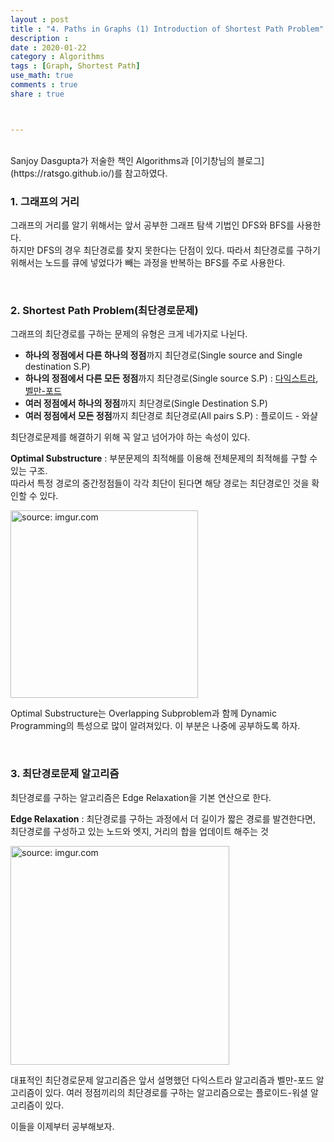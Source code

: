 ```yaml
---
layout : post
title : "4. Paths in Graphs (1) Introduction of Shortest Path Problem"
description :
date : 2020-01-22
category : Algorithms
tags : [Graph, Shortest Path]
use_math: true
comments : true
share : true



---
```


<br/>
Sanjoy Dasgupta가 저술한 책인 Algorithms과 [이기창님의 블로그](https://ratsgo.github.io/)를 참고하였다.

<br/>

### 1. 그래프의 거리

그래프의 거리를 알기 위해서는 앞서 공부한 그래프 탐색 기법인 DFS와 BFS를 사용한다.  
하지만 DFS의 경우 최단경로를 찾지 못한다는 단점이 있다. 따라서 최단경로를 구하기 위해서는 노드를 큐에 넣었다가 빼는 과정을 반복하는 BFS를 주로 사용한다.

<br/>

### 2. Shortest Path Problem(최단경로문제)

그래프의 최단경로를 구하는 문제의 유형은 크게 네가지로 나뉜다.

- **하나의 정점에서 다른 하나의 정점**까지 최단경로(Single source and Single destination S.P)
- **하나의 정점에서 다른 모든 정점**까지 최단경로(Single source S.P) : [다익스트라](https://taewonkimz.github.io/2020-01-23/dijkstra/), [벨만-포드](https://taewonkimz.github.io/2020-01-24/bellmanford/)
- **여러 정점에서 하나의 정점**까지 최단경로(Single Destination S.P)
- **여러 정점에서 모든 정점**까지 최단경로 최단경로(All pairs S.P) : 플로이드 - 와샬

최단경로문제를 해결하기 위해 꼭 알고 넘어가야 하는 속성이 있다.

**Optimal Substructure** : 부분문제의 최적해를 이용해 전체문제의 최적해를 구할 수 있는 구조.  
따라서 특정 경로의 중간정점들이 각각 최단이 된다면 해당 경로는 최단경로인 것을 확인할 수 있다.

<a href="https://imgur.com/4s5a0iz"><img src="https://i.imgur.com/4s5a0iz.png" width="300px" title="source: imgur.com" /></a>

Optimal Substructure는 Overlapping Subproblem과 함께 Dynamic Programming의 특성으로 많이 알려져있다. 이 부분은 나중에 공부하도록 하자.

<br/>

### 3. 최단경로문제 알고리즘

최단경로를 구하는 알고리즘은 Edge Relaxation을 기본 연산으로 한다.

**Edge Relaxation** : 최단경로를 구하는 과정에서 더 길이가 짧은 경로를 발견한다면, 최단경로를 구성하고 있는 노드와 엣지, 거리의 합을 업데이트 해주는 것

<a href="https://imgur.com/nqdnANR"><img src="https://i.imgur.com/nqdnANR.png" width="350px" title="source: imgur.com" /></a>

대표적인 최단경로문제 알고리즘은 앞서 설명했던 다익스트라 알고리즘과 벨만-포드 알고리즘이 있다. 여러 정점끼리의 최단경로를 구하는 알고리즘으로는 플로이드-워셜 알고리즘이 있다.

이들을 이제부터 공부해보자.

<br/>